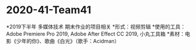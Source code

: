 # 2020-41-Team41
*2019下半年 多媒体技术 期末作业的项目相关
*形式：视频剪辑
*使用的工具：Adobe Premiere Pro 2019, Adobe After Effect CC 2019, 小丸工具箱
*素材：电影《少年的你》、歌曲《白光》（歌手：Acidman）
